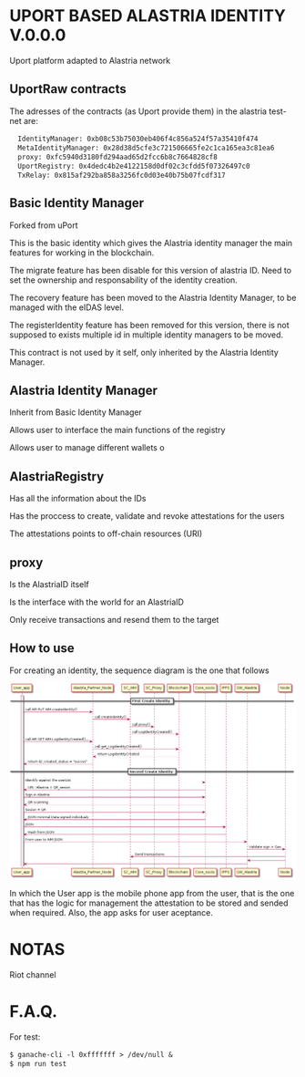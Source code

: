 # UPORT BASED ALASTRIA IDENTITY V.0.0.0
Uport platform adapted to Alastria network

## UportRaw contracts
The adresses of the contracts (as Uport provide them) in the alastria test-net are:
```
  IdentityManager: 0xb08c53b75030eb406f4c856a524f57a35410f474
  MetaIdentityManager: 0x28d38d5cfe3c721506665fe2c1ca165ea3c81ea6
  proxy: 0xfc5940d3180fd294aad65d2fcc6b8c7664828cf8
  UportRegistry: 0x4dedc4b2e4122158d0df02c3cfdd5f07326497c0
  TxRelay: 0x815af292ba858a3256fc0d03e40b75b07fcdf317
```

## Basic Identity Manager
Forked from uPort

This is the basic identity which gives the Alastria identity manager the main features for working in the blockchain.

The migrate feature has been disable for this version of alastria ID. Need to set the ownership and responsability of the identity creation.

The recovery feature has been moved to the Alastria Identity Manager, to be managed with the eIDAS level.

The registerIdentity feature has been removed for this version, there is not supposed to exists multiple id in multiple identity managers to be moved.

This contract is not used by it self, only inherited by the Alastria Identity Manager.

## Alastria Identity Manager
Inherit from Basic Identity Manager

Allows user to interface the main functions of the registry

Allows user to manage different wallets o

## AlastriaRegistry
Has all the information about the IDs

Has the proccess to create, validate and revoke attestations for the users

The attestations points to off-chain resources (URI)

## proxy
Is the AlastriaID itself

Is the interface with the world for an AlastriaID

Only receive transactions and resend them to the target

## How to use
For creating an identity, the sequence diagram is the one that follows

![alt text](https://github.com/alastria/alastria-identity/blob/develop/Docs/NewIdentity.png)

In which the User app is the mobile phone app from the user, that is the one that has the logic for management the attestation to be stored and sended when required. Also, the app asks for user aceptance.

# NOTAS

Riot channel

# F.A.Q.

For test: 

```
$ ganache-cli -l 0xfffffff > /dev/null &
$ npm run test
```


